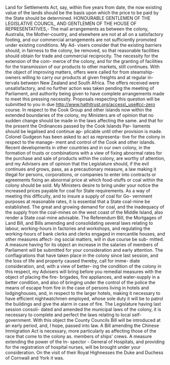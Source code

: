 Land for Settlements Act, say, within five years from date, the now existing value of the lands should be the basis upon which the price to be paid by the State should be determined. HONOURABLE GENTLEMEN OF THE LEGISLATIVE COUNCIL, AND GENTLEMEN OF THE HOUSE OF REPRESENTATIVES,- The mail arrangements as between the colony, Australia, the Mother-country, and elsewhere are not at all on a satisfactory footing, and our commercial arrangements are not sufficiently promoted under existing conditions. My Ad- visers consider that the existing barriers should, in fairness to the colony, be removed, so that reasonable facilities should obtain for trade and commercial reciprocity. The necessity for the extension of the com- merce of the colony, and for the granting of facilities for the transmission of our products to other markets, still continues. With the object of improving matters, offers were called for from steamship-owners willing to carry our products at given freights and at regular in- tervals between New Zealand and South Africa. The offers received were unsatisfactory, and no further action was taken pending the meeting of Parliament, and authority being given to have complete arrangements made to meet this pressing necessity. Proposals respecting this question will be submitted to you in due http://www.hathitrust.org/access\_use#cc-zero course. In respect to the Cook Group and other islands now within the extended boundaries of the colony, my Ministers are of opinion that no sudden change should be made in the laws affecting the same. and that for the present the Ordinances passed by the Cook Islands Par- liaments should be legalised and continue ap- plicable until other provision is made. Colonel Gudgeon has been asked to act as representa- tive for the colony in respect to the manage- ment and control of the Cook and other islands. Recent developments in other countries and in our own colony, in the formation of trusts or combinations with a view of fixing abnormal rates for the purchase and sale of products within the colony, are worthy of attention, and my Advisers are of opinion that the Legislature should, if the evil continues and grows, pass, as a precautionary measure, a law making it illegal for persons, corporations, or companies to enter into contracts or agreements fixing an abnormal price at which food-stuffs or coal within the colony should be sold. My Ministers desire to bring under your notice the increased prices payable for coal for State requirements. As a way of meeting this difficulty, and to insure a supply of coal for Go- vernment purposes at reasonable rates, it is essential that a State coal-mine be established. The great and growing demand for coal, and the inadequacy of the supply from the coal-mines on the west coast of the Middle Island, also render a State coal-mine advisable. The Referendum Bill, the Mortgages of Land Bill, and Bills amending and consolidating several laws relating to labour, working-hours in factories and workshops, and regulating the working-hours of bank clerks and clerks engaged in mercantile houses, and other measures affect- ing social matters, will in due course be sub- mitted. A measure having for its object an increase in the salaries of members of Parliament will be submitted for your consideration and early attention. The conflagrations that have taken place in the colony since last session, and the loss of life and property caused thereby, call for imme- diate consideration, and, with a view of better- ing the condition of the colony in this respect, my Advisers will bring before you remedial measures with the object of placing the fire- brigades, fire appliances, and water-supply in a better condition, and also of bringing under the control of the police the means of escape from fire in the case of persons living in hotels and lodginghouses, and, in respect to the larger hotels, making it necessary to have efficient nightwatchmen employed, whose sole duty it will be to patrol the buildings and give the alarm in case of fire. The Legislature having last session consoli- dated and amended the municipal laws of the colony, it is necessary to complete and perfect the laws relating to local self-government. With this object the County Councils Bill will be introduced at an early period, and, I hope, passed into law. A Bill amending the Chinese Immigration Act is necessary, more particularly as affecting those of the race that come to the colony as. members of ships' crews. A measure extending the power of the In- spector - General of Hospitals, and providing for the registration of hospital nurses, will be brought under your consideration. On the visit of their Royal Highnesses the Duke and Duchess of Cornwall and York it was. 
